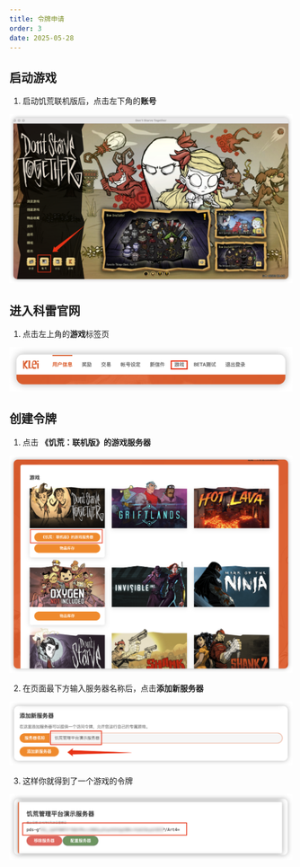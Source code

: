 ```yaml
---
title: 令牌申请
order: 3
date: 2025-05-28
---
```


## 启动游戏
1. 启动饥荒联机版后，点击左下角的**账号**

![点击账号](./assets/token/account.png)

## 进入科雷官网
1. 点击左上角的**游戏**标签页

![游戏标签页](./assets/token/tab.png)

## 创建令牌
1. 点击 **《饥荒：联机版》的游戏服务器**

![游戏服务器](./assets/token/dedicated-server.png)

2. 在页面最下方输入服务器名称后，点击**添加新服务器**

![添加新服务器](./assets/token/server-name.png)

3. 这样你就得到了一个游戏的令牌

![令牌](./assets/token/token-created.png)
